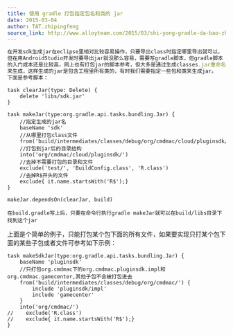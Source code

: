 ```yaml
---
title: 使用 gradle 打包指定包名和类的 jar
date: 2015-03-04
author: TAT.zhipingfeng
source_link: http://www.alloyteam.com/2015/03/shi-yong-gradle-da-bao-zhi-ding-bao-ming-he-lei-di-jar/
---
```


<!-- {% raw %} - for jekyll -->

```javascript
在开发sdk生成jar在eclipse里相对比较容易操作，只要导出class时指定哪里导出就可以，
但在用AndroidStudio开发时要导出jar就没那么容易，需要写gradle脚本，但gradle脚本
的入门成本还是比较高，网上也有打包jar的脚本参考，但大多是通过生成classes.jar重命名
来生成，这样生成的jar是包含工程里所有类的，有时我们需要指定一些包和类来生成jar。
下面是参考脚本：
```

    task clearJar(type: Delete) { 
        delete 'libs/sdk.jar' 
    } 
     
    task makeJar(type:org.gradle.api.tasks.bundling.Jar) {
        //指定生成的jar名
        baseName 'sdk'
        //从哪里打包class文件
        from('build/intermediates/classes/debug/org/cmdmac/cloud/pluginsdk/')
        //打包到jar后的目录结构 
        into('org/cmdmac/cloud/pluginsdk/')
        //去掉不需要打包的目录和文件 
        exclude('test/', 'BuildConfig.class', 'R.class')
        //去掉R$开头的文件 
        exclude{ it.name.startsWith('R$');} 
    } 
     
    makeJar.dependsOn(clearJar, build)

    在build.gradle写上后，只要在命令行执行gradle makeJar就可以在build/libs目录下找到这个jar

上面是个简单的例子，只能打包某个包下面的所有文件，如果要实现只打某个包下面的某些子包或者文件可参考如下示例：

    task makeSdkJar(type:org.gradle.api.tasks.bundling.Jar) {
        baseName 'pluginsdk'
        //只打包org.cmdmac下的org.cmdmac.pluginsdk.impl和org.cmdmac.gamecenter,其他子包不会被打包进去
        from('build/intermediates/classes/debug/org/cmdmac/') {
            include 'pluginsdk/impl'
            include 'gamecenter'
        }
        into('org/cmdmac/')
    //    exclude('R.class')
    //    exclude{ it.name.startsWith('R$');}
    }

<!-- {% endraw %} - for jekyll -->